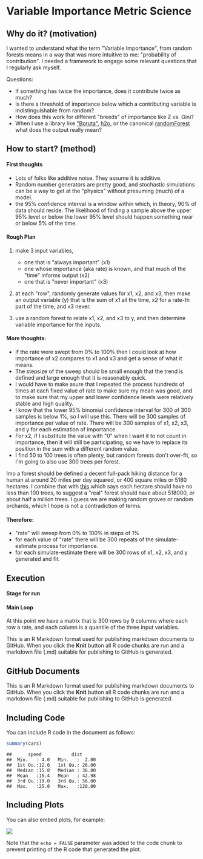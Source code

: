 Variable Importance Metric Science
================

Why do it? (motivation)
-----------------------

I wanted to understand what the term "Variable Importance", from random forests means in a way that was more intuitive to me: "probability of contribution". I needed a framework to engage some relevant questions that I regularly ask myself.

Questions:
- If something has twice the importance, does it contribute twice as much?
- Is there a threshold of importance below which a contributing variable is indistinguishable from random?
- How does this work for different "breeds" of importance like Z vs. Gini?
- When I use a library like ["Boruta"](https://cran.r-project.org/web/packages/Boruta/Boruta.pdf), [h2o](https://cran.r-project.org/web/packages/h2o/h2o.pdf), or the canonical [randomForest](https://cran.r-project.org/web/packages/randomForest/randomForest.pdf) what does the output really mean?

How to start? (method)
----------------------

#### First thoughts

-   Lots of folks like additive noise. They assume it is additive.
-   Random number generators are pretty good, and stochastic simulations can be a way to get at the "physics" without presuming (much) of a model.
-   the 95% confidence interval is a window within which, in theory, 90% of data should reside. The likelihood of finding a sample above the upper 95% level or below the lower 95% level should happen something near or below 5% of the time.

#### Rough Plan

1.  make 3 input variables,
    -   one that is "always important" (x1)
    -   one whose importance (aka rate) is known, and that much of the "time" informs output (x2)
    -   one that is "never important" (x3)

2.  at each "row", randomly generate values for x1, x2, and x3, then make an output variable (y) that is the sum of x1 all the time, x2 for a rate-th part of the time, and x3 never.
3.  use a random forest to relate x1, x2, and x3 to y, and then determine variable importance for the inputs.

#### More thoughts:

-   If the rate were swept from 0% to 100% then I could look at how importance of x2 compares to x1 and x3 and get a sense of what it means.
-   The stepsize of the sweep should be small enough that the trend is defined and large enough that it is reasonably quick.
-   I would have to make asure that I repeated the process hundreds of times at each fixed value of rate to make sure my mean was good, and to make sure that my upper and lower confidence levels were relatively stable and high quality.
-   I know that the lower 95% binomial confidence interval for 300 of 300 samples is below 1%, so I will use this. There will be 300 samples of importance per value of rate. There will be 300 samples of x1, x2, x3, and y for each estimation of importance.
-   For x2, if I substitute the value with "0" when I want it to not count in importance, then it will still be participating, so we have to replace its position in the sum with a different random value.
-   I find 50 to 100 trees is often plenty, but random forests don't over-fit, so I'm going to also use 300 trees per forest.

Imo a forest should be defined a decent full-pack hiking distance for a human at around 20 miles per day squared, or 400 square miles or 5180 hectares. I combine that with [this](https://www.quora.com/How-many-trees-are-required-to-make-forest) which says each hectare should have no less than 100 trees, to suggest a "real" forest should have about 518000, or about half a million trees. I guess we are making random groves or random orchards, which I hope is not a contradiction of terms.

#### Therefore:

-   "rate" will sweep from 0% to 100% in steps of 1%
-   for each value of "rate" there will be 300 repeats of the simulate-estimate process for importance.
-   for each simulate-estimate there will be 300 rows of x1, x2, x3, and y generated and fit.

Execution
---------

#### Stage for run

#### Main Loop

At this point we have a matrix that is 300 rows by 9 columns where each row a rate, and each column is a quantile of the three input variables.

This is an R Markdown format used for publishing markdown documents to GitHub. When you click the **Knit** button all R code chunks are run and a markdown file (.md) suitable for publishing to GitHub is generated.

GitHub Documents
----------------

This is an R Markdown format used for publishing markdown documents to GitHub. When you click the **Knit** button all R code chunks are run and a markdown file (.md) suitable for publishing to GitHub is generated.

Including Code
--------------

You can include R code in the document as follows:

``` r
summary(cars)
```

    ##      speed           dist       
    ##  Min.   : 4.0   Min.   :  2.00  
    ##  1st Qu.:12.0   1st Qu.: 26.00  
    ##  Median :15.0   Median : 36.00  
    ##  Mean   :15.4   Mean   : 42.98  
    ##  3rd Qu.:19.0   3rd Qu.: 56.00  
    ##  Max.   :25.0   Max.   :120.00

Including Plots
---------------

You can also embed plots, for example:

![](revive_try1_files/figure-markdown_github/pressure-1.png)

Note that the `echo = FALSE` parameter was added to the code chunk to prevent printing of the R code that generated the plot.
